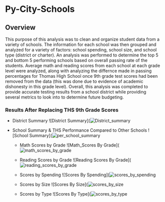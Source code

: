 # Py-City-Schools
## Overview
This purpose of this analysis was to clean and organize student data from a variety of schools. The information for each school was then grouped and analyzed for a variety of factors: school spending, school size, and school type (district or charter). An analysis was performed to determine the top 5 and bottom 5 performing schools based on overall passing rate of the students. Average math and reading scores from each school at each grade level were analyzed, along with analyzing the differnce made in passing percentages for Thomas High School once 9th grade test scores had been removed from the data (this was done due to evidence of academic dishonesty in this grade level). Overall, this analysis was completed to provide accurate testing results from a school district while providing several metrics to look into to determine future budgeting.
### Results After Replacing THS 9th Grade Scores
- District Summary 
![District Summary](![District_summary](https://user-images.githubusercontent.com/111502918/190870927-d3009791-125e-4dc9-ab1b-a433f0e99828.PNG)
- School Summary & THS Performance Compared to Other Schools
![School Summary](![per_school_summary](https://user-images.githubusercontent.com/111502918/190870944-75112e4c-68d3-4568-a44a-37ed62ec378e.PNG)

  - Math Scores by Grade
 ![Math_Scores By Grade](![math_scores_by_grade](https://user-images.githubusercontent.com/111502918/190870981-e2807b0b-2868-4cae-b08b-0d8ae548be86.PNG)
 
  - Reading Scores by Grade
 ![Reading Scores By Grade](![reading_scores_by_grade](https://user-images.githubusercontent.com/111502918/190871021-deb3ce6f-5801-4cfc-95a9-6e5e2acf64fd.PNG)
 
  - Scores by Spending 
 ![Scores By Spending](![scores_by_spending](https://user-images.githubusercontent.com/111502918/190871045-5a89844b-01d7-4b67-8905-5af5f01439e4.PNG)
 
  - Scores by Size
 ![Scores By Size](![scores_by_size](https://user-images.githubusercontent.com/111502918/190871072-03ed611b-1f32-47c4-9d43-c0c2ffcff414.PNG)
 
  - Scores by Type
 ![Scores By Type](![scores_by_type](https://user-images.githubusercontent.com/111502918/190871090-36b0bc7e-7299-41c9-9da3-94c2202a720a.PNG)
